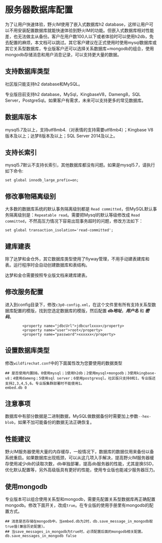 # 服务器数据库配置
为了让用户快速体验，野火IM使用了嵌入式数据库h2 database，这样让用户可以不用安装配置数据库就能快速体验到野火IM的功能。但嵌入式数据库相对性能差，也无法做主从备份。客户在用户数100人以下或者体验时可以使用h2db，免去配置的麻烦，本文档可以跳过。其它客户建议在正式使用时使用mysql数据库或其它关系型数据库，专业版客户还可以选择关系数据库+mongodb的组合，使用mongodb存储消息和用户消息记录，可以支持更大量的数据。

## 支持数据库类型
社区版只能支持h2 database和MySQL。

专业版目前支持h2 database，MySql，KingbaseV8，Dameng8，SQL Server，PostgreSql。如果客户有需求，未来可以支持更多的常见数据库。

## 数据库版本
mysql5.7及以上，支持utf8mb4.（对表情的支持需要utf8mb4）；Kingbase V8版本及以上；达梦8版本及以上；SQL Server 2014及以上。

## 支持长索引
mysql5.7默认不支持长索引，其他数据库都没有问题。如果是mysql5.7，请执行如下命令:
```
set global innodb_large_prefix=on;
```

## 修改事物隔离级别
大多数的数据库系统的默认事务隔离级别都是 ```Read committed```，但MySQL默认事务隔离级别是：```Repeatable read```。需要把Mysql的默认等级修改成 ```Read committed```，不然高压力情况下容易出现事务超时的问题，修改方法如下：
```
set global transaction_isolation='read-committed';
```

## 建库建表
除了达梦和金仓外，其它数据库类型使用了flyway管理，不用手动建表建库和表。运行程序时会自动创建数据库和表结构。

达梦和金仓需要按照专业版文档来建库建表。

## 修改服务配置
进入到config目录下，修改```c3p0-config.xml```，在这个文件里有所有支持关系型数据库配置的模版，找到您选定数据库的模版，然后配置 ***db地址***，***用户名*** 和 ***密码***。
```
        <property name="jdbcUrl">jdbcurlxxxx</property>
        <property name="user">root</property>
        <property name="password">xxxxxx</property>
```

## 设置数据库类型
修改```wildfirechat.conf```中的下面属性改为您要使用的数据类型
```
## 是否使用内置DB。0使用mysql；1使用h2db；2使用mysql+mongodb；3使用kingbase-v8；4使用dameng；5使用sql server；6使用postgresql。社区版只支持0和1，专业版还支持2,3,4,5,6。专业版集群部署时不能使用1。
embed.db 0
```

## 注意事项
数据库中有部分数据是二进制数据，MySQL做数据备份时需要加上参数```--hex-blob```，如果不加可能备份的数据无法正确恢复。

## 性能建议
野火IM服务器使用大量的内存缓存，一般情况下，数据库的数据仅用来备份以备系统重启。如果数据库出现瓶颈，可以从这几项入手解决，提高野火IM服务器缓存使用减少db的读取次数，db单独部署，提高db服务器的性能，尤其是换SSD，优化默认配置等，另外高级版具有更好的性能，使用专业版也能减少服务器压力。

## 使用mongodb
专业版本可以组合使用关系型和mongodb，需要先配置关系型数据库再正确配置mongodb。修改下面开关，改成```true```。在专业版的使用手册里有mongodb的配置方式。
```
## 消息是否存储在mongodb中。当embed.db为2时，db.save_message_in_mongodb取true值(兼容历史配置)。
## 当save_messages_in_mongodb为true时，必须配置后面的mongodb相关配置。
db.save_messages_in_mongodb false
```
